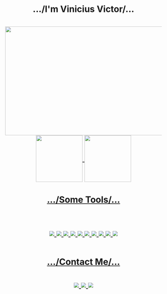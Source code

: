 ## 

<div align="center" valign="top">
  <h1 align="center">.../I'm Vinicius Victor/...<h1/>
  <img align="center" height="350" width="750" src="https://upload.wikimedia.org/wikipedia/commons/5/5a/Animated_Wallpaper_Windows_10_-_Wallpaper_Engine.gif" />
<div/>

<div>
  <a href="https://github.com/viniyyyyy">
    <img valign="top" align="center" height="150" src="https://github-readme-stats.vercel.app/api?username=viniyyyyy&theme=graywhite&show_icons=true"/>
    <img valign="top" align=""  height="150" src="https://github-readme-stats.vercel.app/api/top-langs/?username=viniyyyyy&theme=graywhite&layout=compact"/>
</div>

<div>
<h4 align="center"> .../Some Tools/...<h4/>
<div/>
<div align="center" valign="top"><br>
  <img align="center" valign="middle" src="https://img.shields.io/badge/HTML5-E34F26?style=for-the-badge&logo=html5&logoColor=white" />
  <img align="center" valign="middle" src="https://img.shields.io/badge/CSS3-1572B6?style=for-the-badge&logo=css3&logoColor=white" />
  <img align="center" src="https://img.shields.io/badge/JavaScript-F7DF1E?style=for-the-badge&logo=javascript&logoColor=black" />
  <img align="center" src="https://img.shields.io/badge/PHP-777BB4?style=for-the-badge&logo=php&logoColor=white" />
  <img align="center" src="https://img.shields.io/badge/Python-14354C?style=for-the-badge&logo=python&logoColor=white" />
  <img align="center" src="https://img.shields.io/badge/Bootstrap-563D7C?style=for-the-badge&logo=bootstrap&logoColor=white" />
  <img align="center" src="https://img.shields.io/badge/Microsoft_SQL_Server-CC2927?style=for-the-badge&logo=microsoft-sql-server&logoColor=white" />
  <img align="center" src="https://img.shields.io/badge/MySQL-00000F?style=for-the-badge&logo=mysql&logoColor=white" />
  <img align="center" src="https://img.shields.io/badge/TypeScript-007ACC?style=for-the-badge&logo=typescript&logoColor=white" /> 
  <img align="center" src="https://img.shields.io/badge/React-20232A?style=for-the-badge&logo=react&logoColor=61DAFB" /> 
</div>
          
##
<div>
<h4 align="center"> .../Contact Me/...<h4/>
<div/>

<div align="center" valign="top">
  <a align="center" href="https://www.instagram.com/itzy_viinyy/">
    <img src="https://img.shields.io/badge/Instagram-E4405F?style=for-the-badge&logo=instagram&logoColor=white"/>
  </a>
  <a href="">
    <img src="https://img.shields.io/badge/LinkedIn-0077B5?style=for-the-badge&logo=linkedin&logoColor=white"/>
  </a>
  <a href="https://www.linkedin.com/in/vinícius-victor-b17045205/">
    <img src="https://img.shields.io/badge/Twitter-1DA1F2?style=for-the-badge&logo=twitter&logoColor=white"/>
  </a>
</div>
